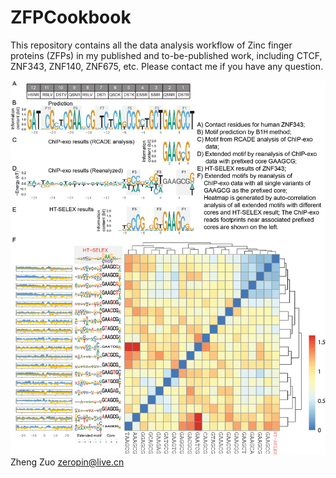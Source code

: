 # ZFPCookbook
This repository contains all the data analysis workflow of Zinc finger proteins (ZFPs) in my published and to-be-published work, including CTCF, ZNF343, ZNF140, ZNF675, etc. Please contact me if you have any question.

![](/images/Figure5.png)
Zheng Zuo
zeropin@live.cn
